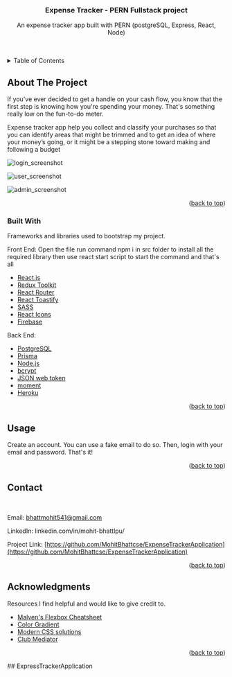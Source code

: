 <div id="top"></div>

<!-- PROJECT LOGO -->
<br />
<div align="center">
  </a>

  <h3 align="center">Expense Tracker - PERN Fullstack project</h3>

  <p align="center">
    An expense tracker app built with PERN (postgreSQL, Express, React, Node)
     <br />
     <br />
     <br />
    </p>   
</div>



<!-- TABLE OF CONTENTS -->
<details>
  <summary>Table of Contents</summary>
  <ol>
    <li>
      <a href="#about-the-project">About The Project</a>
      <ul>
        <li><a href="#built-with">Built With</a></li>
      </ul>
    </li>
    <li><a href="#usage">Usage</a></li>   
    <li><a href="#contact">Contact</a></li>
    <li><a href="#acknowledgments">Acknowledgments</a></li>
  </ol>
</details>



<!-- ABOUT THE PROJECT -->
## About The Project

If you've ever decided to get a handle on your cash flow, you know that the first step is knowing how you're spending your money. That's something really low on the fun-to-do meter.

Expense tracker app help you collect and classify your purchases so that you can identify areas that might be trimmed and to get an idea of where your money’s going, or it might be a stepping stone toward making and following a budget

![login_screenshot]([https://user-images.githubusercontent.com/83043304/183782353-934eff68-f694-4c2c-a3e6-41ee4d4bf727.png](https://github.com/MohitBhattcse/ExpressTrackerApplication/blob/main/img/Screenshot%202025-03-07%20123719.png))

![user_screenshot]([https://user-images.githubusercontent.com/83043304/183782365-98e68e24-0d7a-4264-b5ea-d2f92756e765.png](https://github.com/MohitBhattcse/ExpressTrackerApplication/blob/main/img/Screenshot%202025-03-07%20123738.png))

![admin_screenshot]([https://user-images.githubusercontent.com/83043304/183782384-632c9089-1fe6-49a5-8735-4cddeacdf19f.png](https://github.com/MohitBhattcse/ExpressTrackerApplication/blob/main/img/Screenshot%202025-03-07%20123805.png))

<p align="right">(<a href="#top">back to top</a>)</p>



### Built With

Frameworks and libraries used to bootstrap my project. 

Front End:
Open the file run command npm i in src folder to install all the required library then use react start script to start the command and that's all
* [React.js](https://reactjs.org/)
* [Redux Toolkit](https://redux-toolkit.js.org/)
* [React Router](https://v5.reactrouter.com/web/guides/quick-start)
* [React Toastify](https://www.npmjs.com/package/react-toastify)
* [SASS](https://sass-lang.com/)
* [React Icons](https://react-icons.github.io/react-icons/)
* [Firebase](https://firebase.google.com/)

Back End:


* [PostgreSQL](https://www.postgresql.org/)
* [Prisma](https://www.prisma.io/)
* [Node.js](https://nodejs.org/en/)
* [bcrypt](https://www.npmjs.com/package/bcrypt)
* [JSON web token](https://jwt.io/)
* [moment](https://momentjs.com/)
* [Heroku](https://www.heroku.com/)


<p align="right">(<a href="#top">back to top</a>)</p>

<!-- USAGE EXAMPLES -->
## Usage

Create an account. You can use a fake email to do so. Then, login with your email and password. That's it!

<p align="right">(<a href="#top">back to top</a>)</p>

<!-- CONTACT -->
## Contact

<br>

Email: bhattmohit541@gmail.com

LinkedIn: linkedin.com/in/mohit-bhattlpu/

Project Link: [https://github.com/MohitBhattcse/ExpenseTrackerApplication](https://github.com/MohitBhattcse/ExpenseTrackerApplication)

<p align="right">(<a href="#top">back to top</a>)</p>


<!-- ACKNOWLEDGMENTS -->
## Acknowledgments

Resources I find helpful and would like to give credit to. 

* [Malven's Flexbox Cheatsheet](https://flexbox.malven.co/)
* [Color Gradient](https://cssgradient.io/)
* [Modern CSS solutions](https://moderncss.dev/)
* [Club Mediator](https://www.cluemediator.com/)


<p align="right">(<a href="#top">back to top</a>)</p>


##   E x p r e s s T r a c k e r A p p l i c a t i o n 
 
 
